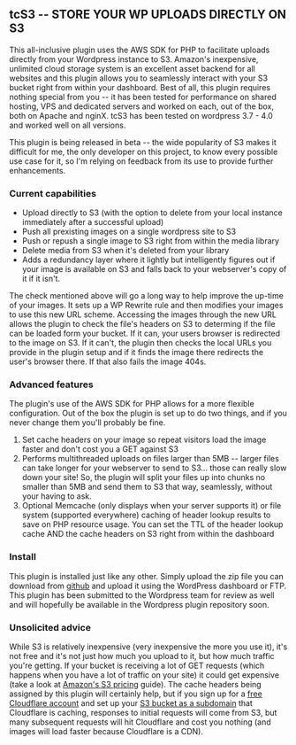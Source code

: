 <h2>tcS3 -- STORE YOUR WP UPLOADS DIRECTLY ON S3</h2>

This all-inclusive plugin uses the AWS SDK for PHP to facilitate uploads directly from your Wordpress instance to S3. Amazon's inexpensive, unlimited cloud storage system is an excellent asset backend for all websites and this plugin allows you to seamlessly interact with your S3 bucket right from within your dashboard. Best of all, this plugin requires nothing special from you -- it has been tested for performance on shared hosting, VPS and dedicated servers and worked on each, out of the box, both on Apache and nginX. tcS3 has been tested on wordpress 3.7 - 4.0 and worked well on all versions.

This plugin is being released in beta -- the wide popularity of S3 makes it difficult for me, the only developer on this project, to know every possible use case for it, so I'm relying on feedback from its use to provide further enhancements.

<h3>Current capabilities</h3>
<ul>
	<li> Upload directly to S3 (with the option to delete from your local instance immediately after a successful upload)
	<li> Push all prexisting images on a single wordpress site to S3
	<li> Push or repush a single image to S3 right from within the media library
	<li> Delete media from S3 when it's deleted from your library
	<li> Adds a redundancy layer where it lightly but intelligently figures out if your image is available on S3 and falls back to your webserver's copy of it if it isn't.
</ul>

The check mentioned above will go a long way to help improve the up-time of your images. It sets up a WP Rewrite rule and then modifies your images to use this new URL scheme. Accessing the images through the new URL allows the plugin to check the file's headers on S3 to determing if the file can be loaded form your bucket. If it can, your users browser is redirected to the image on S3. If it can't, the plugin then checks the local URLs you provide in the plugin setup and if it finds the image there redirects the user's browser there. If that also fails the image 404s.

<h3>Advanced features</h3>

The plugin's use of the AWS SDK for PHP allows for a more flexible configuration. Out of the box the plugin is set up to do two things, and if you never change them you'll probably be fine.

<ol>
	<li> Set cache headers on your image so repeat visitors load the image faster and don't cost you a GET against S3
	<li> Performs multithreaded uploads on files larger than 5MB -- larger files can take longer for your webserver to send to S3... those can really slow down your site! So, the plugin will split your files up into chunks no smaller than 5MB and send them to S3 that way, seamlessly, without your having to ask.
	<li> Optional Memcache (only displays when your server supports it) or file system (supported everywhere) caching of header lookup results to save on PHP resource usage. You can set the TTL of the header lookup cache AND the cache headers on S3 right from within the dashboard
</ol>

<h3>Install</h3>
This plugin is installed just like any other. Simply upload the zip file you can download from <a href="https://github.com/tc-mccarthy/tcS3">github</a> and upload it using the WordPress dashboard or FTP. This plugin has been submitted to the Wordpress team for review as well and will hopefully be available in the Wordpress plugin repository soon.

<h3>Unsolicited advice</h3>
While S3 is relatively inexpensive (very inexpensive the more you use it), it's not free and it's not just how much you upload to it, but how much traffic you're getting. If your bucket is receiving a lot of GET requests (which happens when you have a lot of traffic on your site) it could get expensive (take a look at <a href="http://aws.amazon.com/s3/pricing/">Amazon's S3 pricing</a> guide). The cache headers being assigned by this plugin will certainly help, but if you sign up for a <a href="http://www.cloudflare.com">free Cloudflare account</a> and set up your <a href="http://docs.aws.amazon.com/AmazonS3/latest/dev/VirtualHosting.html">S3 bucket as a subdomain</a> that Cloudflare is caching, responses to initial requests will come from S3, but many subsequent requests will hit Cloudflare and cost you nothing (and images will load faster because Cloudflare is a CDN).